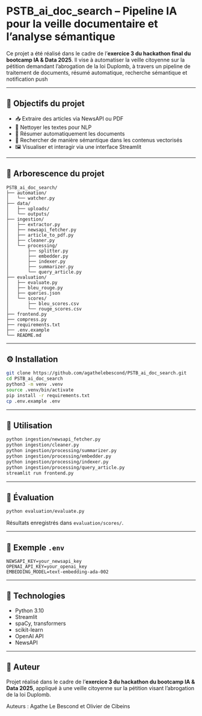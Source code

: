 # PSTB_ai_doc_search – Pipeline IA pour la veille documentaire et l’analyse sémantique

Ce projet a été réalisé dans le cadre de l’**exercice 3 du hackathon final du bootcamp IA & Data 2025**. Il vise à automatiser la veille citoyenne sur la pétition demandant l’abrogation de la loi Duplomb, à travers un pipeline de traitement de documents, résumé automatique, recherche sémantique et notification push

---

## 🎯 Objectifs du projet

- 📥 Extraire des articles via NewsAPI ou PDF
- 🧽 Nettoyer les textes pour NLP
- 🧠 Résumer automatiquement les documents
- 🔎 Rechercher de manière sémantique dans les contenus vectorisés
- 🖼️ Visualiser et interagir via une interface Streamlit

---

## 📁 Arborescence du projet

```
PSTB_ai_doc_search/
├── automation/
│   └── watcher.py
├── data/
│   ├── uploads/
│   └── outputs/
├── ingestion/
│   ├── extractor.py
│   ├── newsapi_fetcher.py
│   ├── article_to_pdf.py
│   ├── cleaner.py
│   └── processing/
│       ├── splitter.py
│       ├── embedder.py
│       ├── indexer.py
│       ├── summarizer.py
│       └── query_article.py
├── evaluation/
│   ├── evaluate.py
│   ├── bleu_rouge.py
│   ├── queries.json
│   └── scores/
│       ├── bleu_scores.csv
│       └── rouge_scores.csv
├── frontend.py
├── compress.py
├── requirements.txt
├── .env.example
└── README.md
```

---

## ⚙️ Installation

```bash
git clone https://github.com/agathelebescond/PSTB_ai_doc_search.git
cd PSTB_ai_doc_search
python3 -m venv .venv
source .venv/bin/activate
pip install -r requirements.txt
cp .env.example .env
```

---

## 🚀 Utilisation

```bash
python ingestion/newsapi_fetcher.py
python ingestion/cleaner.py
python ingestion/processing/summarizer.py
python ingestion/processing/embedder.py
python ingestion/processing/indexer.py
python ingestion/processing/query_article.py
streamlit run frontend.py
```

---

## 🧪 Évaluation

```bash
python evaluation/evaluate.py
```

Résultats enregistrés dans `evaluation/scores/`.

---

## 🔐 Exemple `.env`

```env
NEWSAPI_KEY=your_newsapi_key
OPENAI_API_KEY=your_openai_key
EMBEDDING_MODEL=text-embedding-ada-002
```

---

## 🧠 Technologies

- Python 3.10
- Streamlit
- spaCy, transformers
- scikit-learn
- OpenAI API
- NewsAPI

---

## 🙌 Auteur

Projet réalisé dans le cadre de l’**exercice 3 du hackathon du bootcamp IA & Data 2025**, appliqué à une veille citoyenne sur la pétition visant l’abrogation de la loi Duplomb.

Auteurs : Agathe Le Bescond et Olivier de Cibeins

